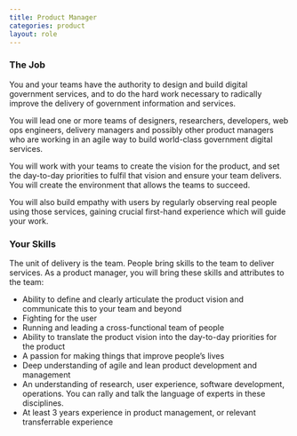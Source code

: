 ```yaml
---
title: Product Manager
categories: product
layout: role
---
```


### The Job

You and your teams have the authority to design and build digital government services, and to do the hard work necessary to radically improve the delivery of government information and services.

You will lead one or more teams of designers, researchers, developers, web ops engineers, delivery managers and possibly other product managers who are working in an agile way to build world-class government digital services.

You will work with your teams to create the vision for the product, and set the day-to-day priorities to fulfil that vision and ensure your team delivers. You will create the environment that allows the teams to succeed.

You will also build empathy with users by regularly observing real people using those services, gaining crucial first-hand experience which will guide your work.

### Your Skills

The unit of delivery is the team. People bring skills to the team to deliver services. As a product manager, you will bring these skills and attributes to the team:
- Ability to define and clearly articulate the product vision and communicate this to your team and beyond
- Fighting for the user
- Running and leading a cross-functional team of people
- Ability to translate the product vision into the day-to-day priorities for the product
- A passion for making things that improve people’s lives
- Deep understanding of agile and lean product development and management
- An understanding of research, user experience, software development, operations. You can rally and talk the language of experts in these disciplines.
- At least 3 years experience in product management, or relevant transferrable experience
